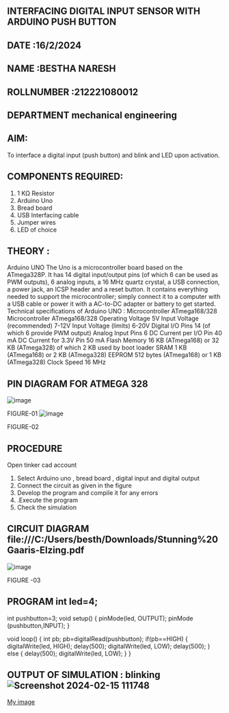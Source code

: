 ## INTERFACING DIGITAL INPUT SENSOR WITH ARDUINO PUSH BUTTON
## DATE :16/2/2024
## NAME :BESTHA NARESH																			             
## ROLLNUMBER :212221080012
## DEPARTMENT mechanical engineering


## AIM:
To interface a digital input (push button) and blink and LED upon activation.
## COMPONENTS REQUIRED:
1.	1 KΩ Resistor 
2.	Arduino Uno 
3.	Bread board 
4.	USB Interfacing cable 
5.	Jumper wires 
6.	LED of choice 
## THEORY :
Arduino UNO
 	  The Uno is a microcontroller board based on the ATmega328P. It has 14 digital input/output pins (of which 6 can be used as PWM outputs), 6 analog inputs, a 16 MHz quartz crystal, a USB connection, a power jack, an ICSP header and a reset button. It contains everything needed to support the microcontroller; simply connect it to a computer with a USB cable or power it with a AC-to-DC adapter or battery to get started.
	Technical specifications of Arduino UNO :
Microcontroller	ATmega168/328
Microcontroller	ATmega168/328
Operating Voltage	5V
Input Voltage (recommended)	7-12V
Input Voltage (limits)	6-20V
Digital I/O Pins	14 (of which 6 provide PWM output)
Analog Input Pins	6
DC Current per I/O Pin	40 mA
DC Current for 3.3V Pin	50 mA
Flash Memory	16 KB (ATmega168) or 32 KB (ATmega328) of which 2 KB used by boot loader
SRAM	1 KB (ATmega168) or 2 KB (ATmega328)
EEPROM	512 bytes (ATmega168) or 1 KB (ATmega328)
Clock Speed	16 MHz
## PIN DIAGRAM FOR ATMEGA 328
 
![image](https://user-images.githubusercontent.com/36288975/163530394-115baee4-7ed1-49fe-9cce-d7b625e11e85.png)

FIGURE-01
![image](https://user-images.githubusercontent.com/36288975/163530431-4d390e98-0942-42d8-95b8-f57d348e6ad8.png)

FIGURE-02
## PROCEDURE 
 Open tinker cad account 
1.	Select Arduino uno , bread board , digital input and digital output 
2.	Connect the circuit as given in the figure 
3.	Develop the program and compile it for any errors 
4.	 .Execute the program 
5.	Check the simulation 



## CIRCUIT DIAGRAM file:///C:/Users/besth/Downloads/Stunning%20Gaaris-Elzing.pdf


![image](https://user-images.githubusercontent.com/36288975/163530437-87a0afbd-b3c9-44ad-b907-5de63486fb9d.png)



FIGURE -03




## PROGRAM int led=4;
int pushbutton=3;
void setup()
{
  pinMode(led, OUTPUT);
  pinMode (pushbutton,INPUT);
}

void loop()
{
  int pb;
  pb=digitalRead(pushbutton);
  if(pb==HIGH)
	{
  		digitalWrite(led, HIGH);
  		delay(500); 
  		digitalWrite(led, LOW);
  		delay(500);
	}
	else
	{
  		delay(500);
  		digitalWrite(led, LOW);
	}
}
 
 









 
 
 



## OUTPUT OF SIMULATION : blinking![Screenshot 2024-02-15 111748](https://github.com/vasanthkumarch/-INTERFACING-DIGITAL-INPUT-SENSOR-WITH-ARDUINO-PUSH-BUTTON-/assets/160204235/f5580075-e139-4f18-9c3b-3cca6e94e40d)


[My image](username.github.com/repository/img/image.jpg)

